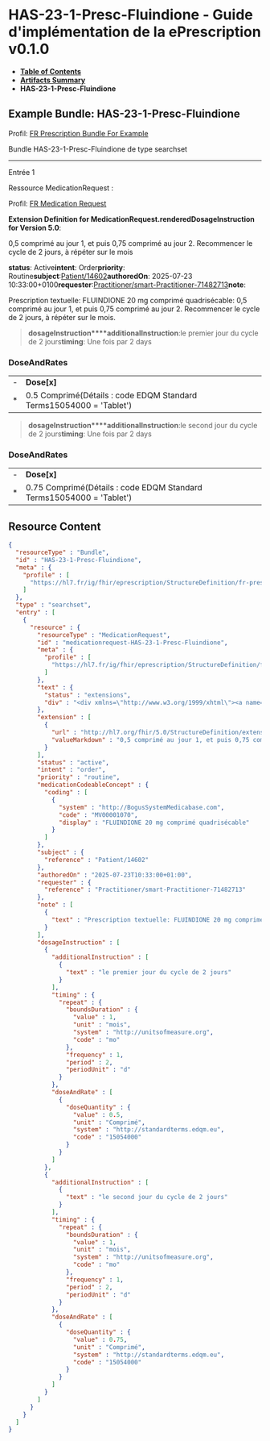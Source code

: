 # HAS-23-1-Presc-Fluindione - Guide d'implémentation de la ePrescription v0.1.0

* [**Table of Contents**](toc.md)
* [**Artifacts Summary**](artifacts.md)
* **HAS-23-1-Presc-Fluindione**

## Example Bundle: HAS-23-1-Presc-Fluindione

Profil: [FR Prescription Bundle For Example](StructureDefinition-fr-prescription-bundle-for-example.md)

Bundle HAS-23-1-Presc-Fluindione de type searchset

-------

Entrée 1

Ressource MedicationRequest :

> 

Profil: [FR Medication Request](StructureDefinition-fr-medicationrequest.md)

**Extension Definition for MedicationRequest.renderedDosageInstruction for Version 5.0**:

0,5 comprimé au jour 1, et puis 0,75 comprimé au jour 2. Recommencer le cycle de 2 jours, à répéter sur le mois

**status**: Active**intent**: Order**priority**: Routine**subject**:[Patient/14602](Patient/14602)**authoredOn**: 2025-07-23 10:33:00+0100**requester**:[Practitioner/smart-Practitioner-71482713](Practitioner/smart-Practitioner-71482713)**note**:
> 

Prescription textuelle: FLUINDIONE 20 mg comprimé quadrisécable: 0,5 comprimé au jour 1, et puis 0,75 comprimé au jour 2. Recommencer le cycle de 2 jours, à répéter sur le mois.


> **dosageInstruction****additionalInstruction**:le premier jour du cycle de 2 jours**timing**: Une fois par 2 days

### DoseAndRates

| | |
| :--- | :--- |
| - | **Dose[x]** |
| * | 0.5 Comprimé(Détails : code EDQM Standard Terms15054000 = 'Tablet') |


> **dosageInstruction****additionalInstruction**:le second jour du cycle de 2 jours**timing**: Une fois par 2 days

### DoseAndRates

| | |
| :--- | :--- |
| - | **Dose[x]** |
| * | 0.75 Comprimé(Détails : code EDQM Standard Terms15054000 = 'Tablet') |





## Resource Content

```json
{
  "resourceType" : "Bundle",
  "id" : "HAS-23-1-Presc-Fluindione",
  "meta" : {
    "profile" : [
      "https://hl7.fr/ig/fhir/eprescription/StructureDefinition/fr-prescription-bundle-for-example"
    ]
  },
  "type" : "searchset",
  "entry" : [
    {
      "resource" : {
        "resourceType" : "MedicationRequest",
        "id" : "medicationrequest-HAS-23-1-Presc-Fluindione",
        "meta" : {
          "profile" : [
            "https://hl7.fr/ig/fhir/eprescription/StructureDefinition/fr-medicationrequest"
          ]
        },
        "text" : {
          "status" : "extensions",
          "div" : "<div xmlns=\"http://www.w3.org/1999/xhtml\"><a name=\"MedicationRequest_medicationrequest-HAS-23-1-Presc-Fluindione\"> </a><p class=\"res-header-id\"><b>Narratif généré : PrescriptionMédicamenteuseTODO medicationrequest-HAS-23-1-Presc-Fluindione</b></p><a name=\"medicationrequest-HAS-23-1-Presc-Fluindione\"> </a><a name=\"hcmedicationrequest-HAS-23-1-Presc-Fluindione\"> </a><div style=\"display: inline-block; background-color: #d9e0e7; padding: 6px; margin: 4px; border: 1px solid #8da1b4; border-radius: 5px; line-height: 60%\"><p style=\"margin-bottom: 0px\"/><p style=\"margin-bottom: 0px\">Profil: <a href=\"StructureDefinition-fr-medicationrequest.html\">FR Medication Request</a></p></div><p><b>Extension Definition for MedicationRequest.renderedDosageInstruction for Version 5.0</b>: </p><div><p>0,5 comprimé au jour 1, et puis 0,75 comprimé au jour 2. Recommencer le cycle de 2 jours, à répéter sur le mois</p>\n</div><p><b>status</b>: Active</p><p><b>intent</b>: Order</p><p><b>priority</b>: Routine</p><p><b>medication</b>: <span title=\"Codes :{http://BogusSystemMedicabase.com MV00001070}\">FLUINDIONE 20 mg comprimé quadrisécable</span></p><p><b>subject</b>: <a href=\"Patient/14602\">Patient/14602</a></p><p><b>authoredOn</b>: 2025-07-23 10:33:00+0100</p><p><b>requester</b>: <a href=\"Practitioner/smart-Practitioner-71482713\">Practitioner/smart-Practitioner-71482713</a></p><p><b>note</b>: </p><blockquote><div><p>Prescription textuelle: FLUINDIONE 20 mg comprimé quadrisécable: 0,5 comprimé au jour 1, et puis 0,75 comprimé au jour 2. Recommencer le cycle de 2 jours, à répéter sur le mois.</p>\n</div></blockquote><blockquote><p><b>dosageInstruction</b></p><p><b>additionalInstruction</b>: <span title=\"Codes :\">le premier jour du cycle de 2 jours</span></p><p><b>timing</b>: Une fois par 2 days</p><h3>DoseAndRates</h3><table class=\"grid\"><tr><td style=\"display: none\">-</td><td><b>Dose[x]</b></td></tr><tr><td style=\"display: none\">*</td><td>0.5 Comprimé<span style=\"background: LightGoldenRodYellow\"> (Détails : code EDQM Standard Terms15054000 = 'Tablet')</span></td></tr></table></blockquote><blockquote><p><b>dosageInstruction</b></p><p><b>additionalInstruction</b>: <span title=\"Codes :\">le second jour du cycle de 2 jours</span></p><p><b>timing</b>: Une fois par 2 days</p><h3>DoseAndRates</h3><table class=\"grid\"><tr><td style=\"display: none\">-</td><td><b>Dose[x]</b></td></tr><tr><td style=\"display: none\">*</td><td>0.75 Comprimé<span style=\"background: LightGoldenRodYellow\"> (Détails : code EDQM Standard Terms15054000 = 'Tablet')</span></td></tr></table></blockquote></div>"
        },
        "extension" : [
          {
            "url" : "http://hl7.org/fhir/5.0/StructureDefinition/extension-MedicationRequest.renderedDosageInstruction",
            "valueMarkdown" : "0,5 comprimé au jour 1, et puis 0,75 comprimé au jour 2. Recommencer le cycle de 2 jours, à répéter sur le mois"
          }
        ],
        "status" : "active",
        "intent" : "order",
        "priority" : "routine",
        "medicationCodeableConcept" : {
          "coding" : [
            {
              "system" : "http://BogusSystemMedicabase.com",
              "code" : "MV00001070",
              "display" : "FLUINDIONE 20 mg comprimé quadrisécable"
            }
          ]
        },
        "subject" : {
          "reference" : "Patient/14602"
        },
        "authoredOn" : "2025-07-23T10:33:00+01:00",
        "requester" : {
          "reference" : "Practitioner/smart-Practitioner-71482713"
        },
        "note" : [
          {
            "text" : "Prescription textuelle: FLUINDIONE 20 mg comprimé quadrisécable: 0,5 comprimé au jour 1, et puis 0,75 comprimé au jour 2. Recommencer le cycle de 2 jours, à répéter sur le mois."
          }
        ],
        "dosageInstruction" : [
          {
            "additionalInstruction" : [
              {
                "text" : "le premier jour du cycle de 2 jours"
              }
            ],
            "timing" : {
              "repeat" : {
                "boundsDuration" : {
                  "value" : 1,
                  "unit" : "mois",
                  "system" : "http://unitsofmeasure.org",
                  "code" : "mo"
                },
                "frequency" : 1,
                "period" : 2,
                "periodUnit" : "d"
              }
            },
            "doseAndRate" : [
              {
                "doseQuantity" : {
                  "value" : 0.5,
                  "unit" : "Comprimé",
                  "system" : "http://standardterms.edqm.eu",
                  "code" : "15054000"
                }
              }
            ]
          },
          {
            "additionalInstruction" : [
              {
                "text" : "le second jour du cycle de 2 jours"
              }
            ],
            "timing" : {
              "repeat" : {
                "boundsDuration" : {
                  "value" : 1,
                  "unit" : "mois",
                  "system" : "http://unitsofmeasure.org",
                  "code" : "mo"
                },
                "frequency" : 1,
                "period" : 2,
                "periodUnit" : "d"
              }
            },
            "doseAndRate" : [
              {
                "doseQuantity" : {
                  "value" : 0.75,
                  "unit" : "Comprimé",
                  "system" : "http://standardterms.edqm.eu",
                  "code" : "15054000"
                }
              }
            ]
          }
        ]
      }
    }
  ]
}

```
